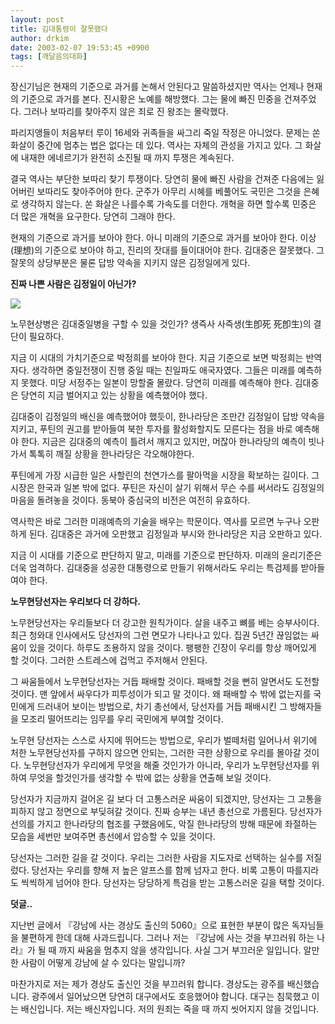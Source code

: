 ```yaml
---
layout: post
title: 김대통령이 잘못했다
author: drkim
date: 2003-02-07 19:53:45 +0900
tags: [깨달음의대화]
---
```

장신기님은 현재의 기준으로 과거를 논해서 안된다고 말씀하셨지만 역사는 언제나 현재의 기준으로 과거를 본다. 진시황은 노예를 해방했다. 그는 물에 빠진 민중을 건져주었다. 그러나 보따리를 찾아주지 않은 죄로 진 왕조는 몰락했다. 

파리지앵들이 처음부터 루이 16세와 귀족들을 싸그리 죽일 작정은 아니었다. 문제는 쏜 화살이 중간에 멈추는 법은 없다는 데 있다. 역사는 자체의 관성을 가지고 있다. 그 화살에 내재한 에네르기가 완전히 소진될 때 까지 투쟁은 계속된다. 

결국 역사는 부단한 보따리 찾기 투쟁이다. 당연히 물에 빠진 사람을 건져준 다음에는 잃어버린 보따리도 찾아주어야 한다. 군주가 아무리 시혜를 베풀어도 국민은 그것을 은혜로 생각하지 않는다. 쏜 화살은 나를수록 가속도를 더한다. 개혁을 하면 할수록 민중은 더 많은 개혁을 요구한다. 당연히 그래야 한다. 

현재의 기준으로 과거를 보아야 한다. 아니 미래의 기준으로 과거를 보아야 한다. 이상(理想)의 기준으로 보아야 하고, 진리의 잣대를 들이대어야 한다. 김대중은 잘못했다. 그 잘못의 상당부분은 물론 답방 약속을 지키지 않은 김정일에게 있다. 

**진짜 나쁜 사람은 김정일이 아닌가?**

![](http://www.seoprise.com/jboard/data/img/binary/51.jpg)

노무현상병은 김대중일병을 구할 수 있을 것인가? 생즉사 사즉생(生卽死 死卽生)의 결단이 필요하다.

지금 이 시대의 가치기준으로 박정희를 보아야 한다. 지금 기준으로 보면 박정희는 반역자다. 생각하면 중일전쟁이 진행 중일 때는 친일파도 애국자였다. 그들은 미래를 예측하지 못했다. 미당 서정주는 일본이 망할줄 몰랐다. 당연히 미래를 예측해야 한다. 김대중은 당연히 지금 벌어지고 있는 상황을 예측했어야 했다. 

김대중이 김정일의 배신을 예측했어야 했듯이, 한나라당은 조만간 김정일이 답방 약속을 지키고, 푸틴의 권고를 받아들여 북한 투자를 활성화할지도 모른다는 점을 바로 예측해야 한다. 지금은 김대중의 예측이 틀려서 깨지고 있지만, 머잖아 한나라당의 예측이 빗나가서 톡톡히 깨질 상황을 한나라당은 각오해야한다.

푸틴에게 가장 시급한 일은 사할린의 천연가스를 팔아먹을 시장을 확보하는 길이다. 그 시장은 한국과 일본 밖에 없다. 푸틴은 자신이 살기 위해서 무슨 수를 써서라도 김정일의 마음을 돌려놓을 것이다. 동북아 중심국의 비전은 여전히 유효하다.

역사학은 바로 그러한 미래예측의 기술을 배우는 학문이다. 역사를 모르면 누구나 오판하게 된다. 김대중은 과거에 오판했고 김정일과 부시와 한나라당은 지금 오판하고 있다. 

지금 이 시대를 기준으로 판단하지 말고, 미래를 기준으로 판단하자. 미래의 윤리기준은 더욱 엄격하다. 김대중을 성공한 대통령으로 만들기 위해서라도 우리는 특검제를 받아들여야 한다. 

**노무현당선자는 우리보다 더 강하다.** 

노무현당선자는 우리들보다 더 강고한 원칙가이다. 살을 내주고 뼈를 베는 승부사이다. 최근 청와대 인사에서도 당선자의 그런 면모가 나타나고 있다. 집권 5년간 끊임없는 싸움이 있을 것이다. 하루도 조용하지 않을 것이다. 팽팽한 긴장이 우리를 항상 깨어있게 할 것이다. 그러한 스트레스에 겁먹고 주저해서 안된다. 

그 싸움들에서 노무현당선자는 거듭 패배할 것이다. 패배할 것을 뻔히 알면서도 도전할 것이다. 맨 앞에서 싸우다가 피투성이가 되고 말 것이다. 왜 패배할 수 밖에 없는지를 국민에게 드러내어 보이는 방법으로, 차기 총선에서, 당선자를 거듭 패배시킨 그 방해자들을 모조리 떨어뜨리는 임무를 우리 국민에게 부여할 것이다.

노무현 당선자는 스스로 사지에 뛰어드는 방법으로, 우리가 벌떼처럼 일어나서 위기에 처한 노무현당선자를 구하지 않으면 안되는, 그러한 극한 상황으로 우리를 몰아갈 것이다. 노무현당선자가 우리에게 무엇을 해줄 것인가가 아니라, 우리가 노무현당선자를 위하여 무엇을 할것인가를 생각할 수 밖에 없는 상황을 연출해 보일 것이다. 

당선자가 지금까지 걸어온 길 보다 더 고통스러운 싸움이 되겠지만, 당선자는 그 고통을 피하지 않고 정면으로 부딪혀갈 것이다. 진짜 승부는 내년 총선으로 가름된다. 당선자가 선의를 가지고 한나라당의 협조를 구했음에도, 악질 한나라당의 방해 때문에 좌절하는 모습을 세번만 보여주면 총선에서 압승할 수 있을 것이다.

당선자는 그러한 길을 갈 것이다. 우리는 그러한 사람을 지도자로 선택하는 실수를 저질렀다. 당선자는 우리를 향해 저 높은 알프스를 함께 넘자고 한다. 비록 고통이 따를지라도 씩씩하게 넘어야 한다. 당선자는 당당하게 특검을 받는 고통스러운 길을 택할 것이다. 

**덧글..**

지난번 글에서 『강남에 사는 경상도 출신의 5060』으로 표현한 부분이 많은 독자님들을 불편하게 한데 대해 사과드립니다. 그러나 저는 『강남에 사는 것을 부끄러워 하는 나라』가 될 때 까지 싸움을 멈추지 않을 생각입니다. 사실 그거 부끄러운 일입니다. 알만한 사람이 어떻게 강남에 살 수 있다는 말입니까?

마찬가지로 저는 제가 경상도 출신인 것을 부끄러워 합니다. 경상도는 광주를 배신했습니다. 광주에서 일어났으면 당연히 대구에서도 호응했어야 합니다. 대구는 침묵했고 이는 배신입니다. 저는 배신자입니다. 저의 원죄는 죽을 때 까지 씻어지지 않을 것입니다.